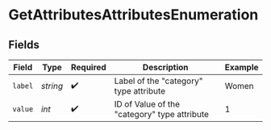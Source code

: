 # GetAttributesAttributesEnumeration


## Fields

| Field                                        | Type                                         | Required                                     | Description                                  | Example                                      |
| -------------------------------------------- | -------------------------------------------- | -------------------------------------------- | -------------------------------------------- | -------------------------------------------- |
| `label`                                      | *string*                                     | :heavy_check_mark:                           | Label of the "category" type attribute       | Women                                        |
| `value`                                      | *int*                                        | :heavy_check_mark:                           | ID of Value of the "category" type attribute | 1                                            |